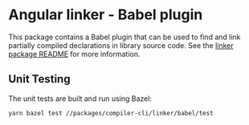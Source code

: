 # Angular linker - Babel plugin

This package contains a Babel plugin that can be used to find and link partially compiled declarations in library source code.
See the [linker package README](../README.md) for more information.

## Unit Testing

The unit tests are built and run using Bazel:

```bash
yarn bazel test //packages/compiler-cli/linker/babel/test
```
